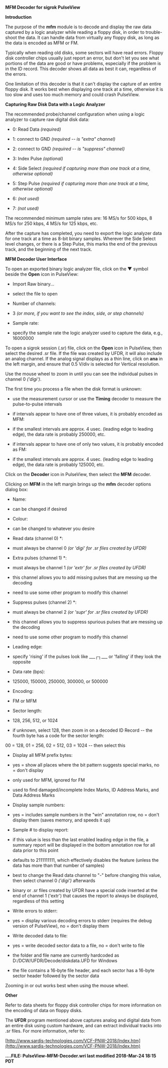 **MFM Decoder for sigrok PulseView**

**Introduction**

The purpose of the **mfm** module is to decode and display the raw data captured by a logic analyzer while reading a floppy disk, in order to trouble-shoot the data. It can handle data from virtually any floppy disk, as long as the data is encoded as MFM or FM.

Typically when reading old disks, some sectors will have read errors. Floppy disk controller chips usually just report an error, but don't let you see what portions of the data are good or have problems, especially if the problem is in the ID record. This decoder shows all data as best it can, regardless of the errors.

One limitation of this decoder is that it can't display the capture of an entire floppy disk. It works best when displaying one track at a time, otherwise it is too slow and uses too much memory and could crash PulseView.

**Capturing Raw Disk Data with a Logic Analyzer**

The recommended probe/channel configuration when using a logic analyzer to capture raw digital disk data:

*   0: Read Data _(required)_
    
*   1: connect to GND _(required -- is "extra" channel)_
    
*   2: connect to GND _(required -- is "suppress" channel)_
    
*   3: Index Pulse _(optional)_
    
*   4: Side Select _(required if capturing more than one track at a time, otherwise optional)_
    
*   5: Step Pulse _(required if capturing more than one track at a time, otherwise optional)_
    
*   6: _(not used)_
    
*   7: _(not used)_
    
The recommended minimum sample rates are: 16 MS/s for 500 kbps, 8 MS/s for 250 kbps, 4 MS/s for 125 kbps, etc.

  

After the capture has completed, you need to export the logic analyzer data for one track at a time as 8-bit binary samples. Wherever the Side Select level changes, or there is a Step Pulse, this marks the end of the previous track, and the beginning of the next track.

  

**MFM Decoder User Interface**

  

To open an exported binary logic analyzer file, click on the ▼ symbol beside the **Open** icon in PulseView:

*   Import Raw binary...
    
*   select the file to open
    
*   Number of channels:
    
*   3 _(or more, if you want to see the index, side, or step channels)_
    
*   Sample rate:
    
*   specify the sample rate the logic analyzer used to capture the data, e.g., 16000000
    

  

To open a sigrok session (.sr) file, click on the **Open** icon in PulseView, then select the desired .sr file. If the file was created by UFDR, it will also include an analog channel. If the analog signal displays as a thin line, click on **ana** in the left margin, and ensure that 0.5 V/div is selected for Vertical resolution.

  

Use the mouse wheel to zoom in until you can see the individual pulses in channel 0 _('digi')_.

  

The first time you process a file when the disk format is unknown:

*   use the measurement cursor or use the **Timing** decoder to measure the pulse-to-pulse intervals
    
*   if intervals appear to have one of three values, it is probably encoded as MFM:
    
*   if the smallest intervals are approx. 4 usec. (leading edge to leading edge), the data rate is probably 250000, etc.
    
*   if intervals appear to have one of only two values, it is probably encoded as FM:
    
*   if the smallest intervals are approx. 4 usec. (leading edge to leading edge), the data rate is probably 125000, etc.
    

  

Click on the **Decoder** icon in PulseView, then select the **MFM** decoder.

  

Clicking on **MFM** in the left margin brings up the **mfm** decoder options dialog box:

*   Name:
    
*   can be changed if desired
    
*   Colour:
    
*   can be changed to whatever you desire
    
*   Read data (channel 0) \*:
    
*   must always be channel 0 _(or 'digi' for .sr files created by UFDR)_
    
*   Extra pulses (channel 1) \*:
    
*   must always be channel 1 _(or 'extr' for .sr files created by UFDR)_
    
*   this channel allows you to add missing pulses that are messing up the decoding
    
*   need to use some other program to modify this channel
    
*   Suppress pulses (channel 2) \*:
    
*   must always be channel 2 _(or 'supr' for .sr files created by UFDR)_
    
*   this channel allows you to suppress spurious pulses that are messing up the decoding
    
*   need to use some other program to modify this channel
    
*   Leading edge:
    
*   specify 'rising' if the pulses look like \_\_\_┌┐\_\_\_ or 'falling' if they look the opposite
    
*   Data rate (bps):
    
*   125000, 150000, 250000, 300000, or 500000
    
*   Encoding:
    
*   FM or MFM
    
*   Sector length:
    
*   128, 256, 512, or 1024
    
*   if unknown, select 128, then zoom in on a decoded ID Record -- the fourth byte has a code for the sector length:
    

00 = 128, 01 = 256, 02 = 512, 03 = 1024 -- then select this

*   Display all MFM prefix bytes:
    
*   yes = show all places where the bit pattern suggests special marks, no = don't display
    
*   only used for MFM, ignored for FM
    
*   used to find damaged/incomplete Index Marks, ID Address Marks, and Data Address Marks
    
*   Display sample numbers:
    
*   yes = includes sample numbers in the "win" annotation row, no = don't display them (saves memory, and speeds it up)
    
*   Sample # to display report:
    
*   if this value is less than the last enabled leading edge in the file, a summary report will be displayed in the bottom annotation row for all data prior to this point
    
*   defaults to 2111111111, which effectively disables the feature (unless the data has more than that number of samples)
    
*   best to change the Read data channel to "-" before changing this value, then select channel 0 _('digi')_ afterwards
    
*   binary or .sr files created by UFDR have a special code inserted at the end of channel 1 ('extr') that causes the report to always be displayed, regardless of this setting
    
*   Write errors to stderr:
    
*   yes = display various decoding errors to stderr (requires the debug version of PulseView), no = don't display them
    
*   Write decoded data to file:
    
*   yes = write decoded sector data to a file, no = don't write to file
    
*   the folder and file name are currently hardcoded as D:/DCW/UFDR/Decode/diskdata.UFD for Windows
    
*   the file contains a 16-byte file header, and each sector has a 16-byte sector header followed by the sector data
    

  

Zooming in or out works best when using the mouse wheel.

  

**Other**

  

Refer to data sheets for floppy disk controller chips for more information on the encoding of data on floppy disks.

  

The **UFDR** program mentioned above captures analog and digital data from an entire disk using custom hardware, and can extract individual tracks into .sr files. For more information, refer to:

[http://www.sardis-technologies.com/VCF-PNW-2018/Index.htm](http://www.sardis-technologies.com/VCF-PNW-2018/Index.htm)

  

  

  

  

**....FILE: PulseView-MFM-Decoder.wri last modified 2018-Mar-24 18:15 PDT**
